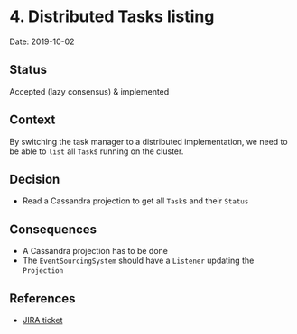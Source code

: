 # 4. Distributed Tasks listing

Date: 2019-10-02

## Status

Accepted (lazy consensus) & implemented

## Context

By switching the task manager to a distributed implementation, we need to be able to `list` all `Task`s running on the cluster.

## Decision

 * Read a Cassandra projection to get all `Task`s and their `Status`

## Consequences

 * A Cassandra projection has to be done
 * The `EventSourcingSystem` should have a `Listener` updating the `Projection`
 
## References

* [JIRA ticket](https://issues.apache.org/jira/projects/JAMES/issues/JAMES-2813)
